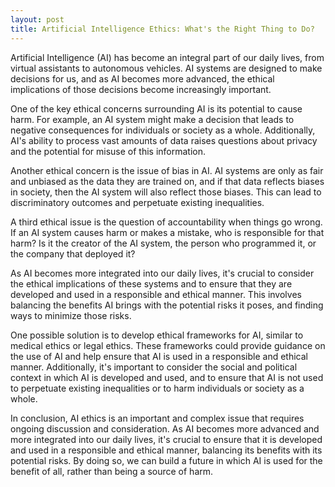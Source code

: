 ```yaml
---
layout: post
title: Artificial Intelligence Ethics: What's the Right Thing to Do?
---
```


Artificial Intelligence (AI) has become an integral part of our daily lives, from virtual assistants to autonomous vehicles. AI systems are designed to make decisions for us, and as AI becomes more advanced, the ethical implications of those decisions become increasingly important.

One of the key ethical concerns surrounding AI is its potential to cause harm. For example, an AI system might make a decision that leads to negative consequences for individuals or society as a whole. Additionally, AI's ability to process vast amounts of data raises questions about privacy and the potential for misuse of this information.

Another ethical concern is the issue of bias in AI. AI systems are only as fair and unbiased as the data they are trained on, and if that data reflects biases in society, then the AI system will also reflect those biases. This can lead to discriminatory outcomes and perpetuate existing inequalities.

A third ethical issue is the question of accountability when things go wrong. If an AI system causes harm or makes a mistake, who is responsible for that harm? Is it the creator of the AI system, the person who programmed it, or the company that deployed it?

As AI becomes more integrated into our daily lives, it's crucial to consider the ethical implications of these systems and to ensure that they are developed and used in a responsible and ethical manner. This involves balancing the benefits AI brings with the potential risks it poses, and finding ways to minimize those risks.

One possible solution is to develop ethical frameworks for AI, similar to medical ethics or legal ethics. These frameworks could provide guidance on the use of AI and help ensure that AI is used in a responsible and ethical manner. Additionally, it's important to consider the social and political context in which AI is developed and used, and to ensure that AI is not used to perpetuate existing inequalities or to harm individuals or society as a whole.

In conclusion, AI ethics is an important and complex issue that requires ongoing discussion and consideration. As AI becomes more advanced and more integrated into our daily lives, it's crucial to ensure that it is developed and used in a responsible and ethical manner, balancing its benefits with its potential risks. By doing so, we can build a future in which AI is used for the benefit of all, rather than being a source of harm.
